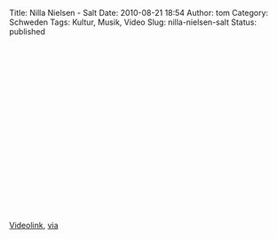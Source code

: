 Title: Nilla Nielsen - Salt
Date: 2010-08-21 18:54
Author: tom
Category: Schweden
Tags: Kultur, Musik, Video
Slug: nilla-nielsen-salt
Status: published

<p>
<object width="499" height="305">
<param name="movie" value="http://www.youtube-nocookie.com/v/BYQ3CrI6QX4&amp;hl=sv_SE&amp;fs=1"></param><param name="allowFullScreen" value="true"></param><param name="allowscriptaccess" value="always"></param>
<embed src="http://www.youtube-nocookie.com/v/BYQ3CrI6QX4&amp;hl=sv_SE&amp;fs=1" type="application/x-shockwave-flash" allowscriptaccess="always" allowfullscreen="true" width="499" height="305">
</embed>
</object>
  
[Videolink](http://www.youtube.com/watch?v=BYQ3CrI6QX4),
[via](http://www.swedesplease.net/2010/08/05/swedish-video-roundup-5/)
</p>


